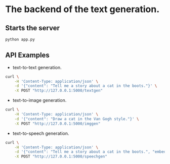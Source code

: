 # The backend of the text generation.

## Starts the server
```bash
python app.py
```

## API Examples
- text-to-text generation.
```bash
curl \
    -H 'Content-Type: application/json' \
    -d '{"content": "Tell me a story about a cat in the boots."}' \
    -X POST "http://127.0.0.1:5000/textgen"
```

- text-to-image generation.
```bash
curl \
    -H 'Content-Type: application/json' \
    -d '{"content": "Draw a cat in the Van Gogh style."}' \
    -X POST "http://127.0.0.1:5000/imggen"
```

- text-to-speech generation.
```bash
curl \
    -H 'Content-Type: application/json' \
    -d '{"content": "Tell me a story about a cat in the boots.", "embed_idx": 0}' \
    -X POST "http://127.0.0.1:5000/speechgen"
```